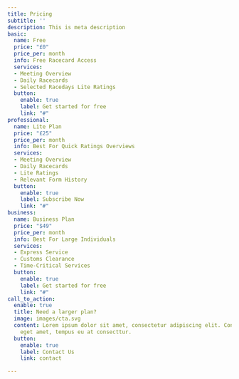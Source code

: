 ```yaml
---
title: Pricing
subtitle: ''
description: This is meta description
basic:
  name: Free
  price: "£0"
  price_per: month
  info: Free Racecard Access
  services:
  - Meeting Overview
  - Daily Racecards
  - Selected Racedays Lite Ratings
  button:
    enable: true
    label: Get started for free
    link: "#"
professional:
  name: Lite Plan
  price: "£25"
  price_per: month
  info: Best For Quick Ratings Overviews
  services:
  - Meeting Overview
  - Daily Racecards
  - Lite Ratings
  - Relevant Form History
  button:
    enable: true
    label: Subscribe Now
    link: "#"
business:
  name: Business Plan
  price: "$49"
  price_per: month
  info: Best For Large Individuals
  services:
  - Express Service
  - Customs Clearance
  - Time-Critical Services
  button:
    enable: true
    label: Get started for free
    link: "#"
call_to_action:
  enable: true
  title: Need a larger plan?
  image: images/cta.svg
  content: Lorem ipsum dolor sit amet, consectetur adipiscing elit. Consequat tristique
    eget amet, tempus eu at consecttur.
  button:
    enable: true
    label: Contact Us
    link: contact

---
```

